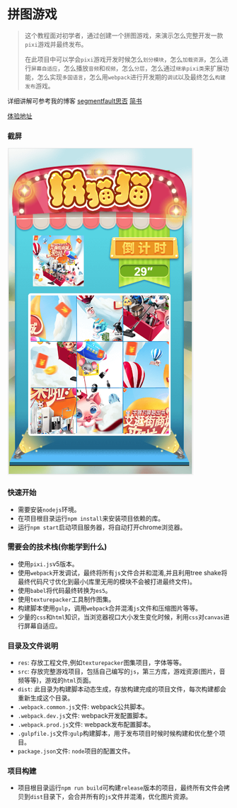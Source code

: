 # 拼图游戏
>这个教程面对初学者，通过创建一个拼图游戏，来演示怎么完整开发一款`pixi`游戏并最终发布。
>
>在此项目中可以学会`pixi`游戏开发时候怎么`划分模块`，怎么`加载资源`，怎么进行`屏幕自适应`，怎么播放`音频`和`视频`，怎么`分层`，怎么通过`继承pixi类`来扩展功能，怎么实现`多国语言`，怎么用`webpack`进行开发期的`调试`以及最终怎么`构建发布`游戏。

详细讲解可参考我的博客 [segmentfault思否](https://segmentfault.com/a/1190000021726866) [简书](https://www.jianshu.com/p/0f5a4ee0306e)

[体验地址](http://testactivity.goooku.com/ishop-demo/jigsaw/index.html) 

### 截屏
![demo](./demo.png)

### 快速开始
* 需要安装`nodejs`环境。
* 在项目根目录运行`npm install`来安装项目依赖的库。
* 运行`npm start`启动项目服务器，将自动打开chrome浏览器。

### 需要会的技术栈(你能学到什么)
* 使用`pixi.js`v5版本。
* 使用`webpack`开发调试，最终将所有`js`文件合并和混淆,并且利用tree shake将最终代码尺寸优化到最小(库里无用的模块不会被打进最终文件)。
* 使用`babel`将代码最终转换为`es5`。
* 使用`texturepacker`工具制作图集。
* 构建脚本使用`gulp`，调用`webpack`合并混淆`js`文件和压缩图片等等。
* 少量的`css`和`html`知识，当浏览器视口大小发生变化时候，利用`css`对`canvas`进行屏幕自适应。

### 目录及文件说明
* `res`: 存放工程文件,例如`texturepacker`图集项目，字体等等。
* `src`: 存放完整游戏项目，包括自己编写的`js`，第三方库，游戏资源(图片，音频等等)，游戏的`html`页面。
* `dist`: 此目录为构建脚本动态生成，存放构建完成的项目文件，每次构建都会重新生成这个目录。
* `.webpack.common.js`文件: webpack公共脚本。
* `.webpack.dev.js`文件: webpack开发配置脚本。
* `.webpack.prod.js`文件: webpack发布配置脚本。
* `.gulpfile.js`文件:`gulp`构建脚本，用于发布项目时候时候构建和优化整个项目。
* `package.json`文件: `node`项目的配置文件。


### 项目构建
* 项目根目录运行`npm run build`可构建`release`版本的项目，最终所有文件会拷贝到`dist`目录下，会合并所有的`js`文件并混淆，优化图片资源。